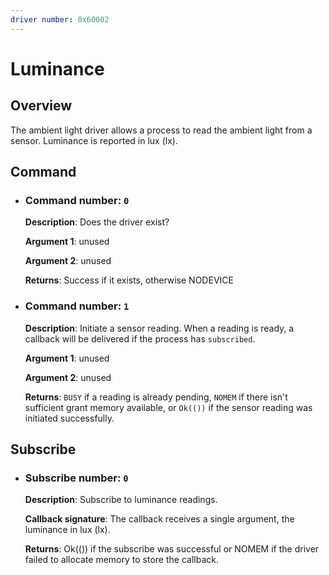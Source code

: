 ```yaml
---
driver number: 0x60002
---
```


# Luminance

## Overview

The ambient light driver allows a process to read the ambient light
from a sensor. Luminance is reported in lux (lx).

## Command

  * ### Command number: `0`

    **Description**: Does the driver exist?

    **Argument 1**: unused

    **Argument 2**: unused

    **Returns**: Success if it exists, otherwise NODEVICE

  * ### Command number: `1`

    **Description**: Initiate a sensor reading.  When a reading is ready, a
    callback will be delivered if the process has `subscribed`.

    **Argument 1**: unused

    **Argument 2**: unused

    **Returns**: `BUSY` if a reading is already pending, `NOMEM` if there
    isn't sufficient grant memory available, or `Ok(())` if the sensor reading
    was initiated successfully.

## Subscribe

  * ### Subscribe number: `0`

    **Description**: Subscribe to luminance readings.

    **Callback signature**: The callback receives a single argument, the
    luminance in lux (lx).

    **Returns**: Ok(()) if the subscribe was successful or NOMEM if the
    driver failed to allocate memory to store the callback.

